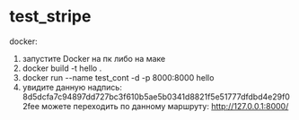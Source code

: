 # test_stripe

docker:
1. запустите Docker на пк либо на маке
2. docker build -t hello .
3. docker run --name test_cont -d -p 8000:8000 hello
4. увидите данную надпись: 8d5dcfa7c94897dd727bc3f610b5ae5b0341d8821f5e51777dfdbd4e29f02fee можете переходить по данному маршруту: 
   http://127.0.0.1:8000/
